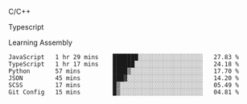<p>C/C++</p>
<p> Typescript</p>
<p>Learning Assembly</p>

<!--START_SECTION:waka-->

```text
JavaScript   1 hr 29 mins    ███████░░░░░░░░░░░░░░░░░░   27.83 %
TypeScript   1 hr 17 mins    ██████░░░░░░░░░░░░░░░░░░░   24.18 %
Python       57 mins         ████▒░░░░░░░░░░░░░░░░░░░░   17.70 %
JSON         45 mins         ███▓░░░░░░░░░░░░░░░░░░░░░   14.20 %
SCSS         17 mins         █▒░░░░░░░░░░░░░░░░░░░░░░░   05.49 %
Git Config   15 mins         █▒░░░░░░░░░░░░░░░░░░░░░░░   04.81 %
```

<!--END_SECTION:waka-->
